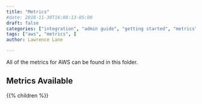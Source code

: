 ```yaml
---
title: "Metrics"
#date: 2018-11-30T16:08:13-05:00
draft: false
categories: ["integration", "admin guide", "getting started", "metrics"]
tags: ["aws", "metrics", ]
author: Lawrence Lane

---
```


All of the metrics for AWS can be found in this folder.

## Metrics Available
{{% children %}}
